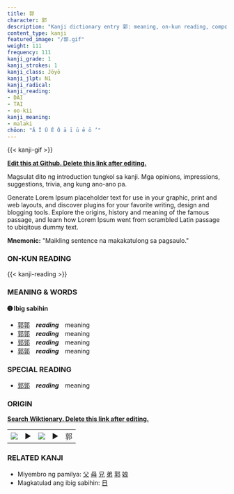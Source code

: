 ```yaml
---
title: 郭
character: 郭
description: "Kanji dictionary entry 郭: meaning, on-kun reading, compounds, origin, related kanji"
content_type: kanji
featured_image: "/郭.gif"
weight: 111
frequency: 111
kanji_grade: 1
kanji_strokes: 1
kanji_class: Jōyō
kanji_jlpt: N1
kanji_radical: 
kanji_reading: 
- DAI
- TAI
- oo-kii
kanji_meaning:
- malaki
chōon: "Ā Ī Ū Ē Ō ā ī ū ē ō ’"
---
```

[//]: # (Don't edit the line below. Kanji animated GIF code is automatically generated.)
{{< kanji-gif >}}

[//]: # (Edit below this line.)

**[Edit this at Github. Delete this link after editing.](https://github.com/tim0g/tim/tree/main/content/kanji/郭/index.md)**

Magsulat dito ng introduction tungkol sa kanji. Mga opinions, impressions, suggestions, trivia, ang kung ano-ano pa.

Generate Lorem Ipsum placeholder text for use in your graphic, print and web layouts, and discover plugins for your favorite writing, design and blogging tools. Explore the origins, history and meaning of the famous passage, and learn how Lorem Ipsum went from scrambled Latin passage to ubiqitous dummy text.
 
**Mnemonic:** "Maikling sentence na makakatulong sa pagsaulo."

### ON-KUN READING

[//]: # (Don't edit the line below. ON-KUN READING code is automatically generated.)
{{< kanji-reading >}}

### MEANING & WORDS

#### ➊ **Ibig sabihin**
  - [郭](../郭)[郭](../郭)　***reading***　meaning
  - [郭](../郭)[郭](../郭)　***reading***　meaning
  - [郭](../郭)[郭](../郭)　***reading***　meaning
  - [郭](../郭)[郭](../郭)　***reading***　meaning

### SPECIAL READING
  - [郭](../郭)[郭](../郭)　***reading***　meaning

### ORIGIN

**[Search Wiktionary. Delete this link after editing.](https://wiktionary.org/wiki/郭)**
<table class="kanji-table"><tr><td>
<img src="60px-郭-bronze.svg.png">
</td><td>▶</td><td>
<img src="60px-郭-oracle.svg.png">
</td><td>▶</td>
<td class="kanji-origin">郭</td>
</tr></table>

### RELATED KANJI
- Miyembro ng pamilya: [父](../父) [母](../母) [兄](../兄) [弟](../弟) [郭](../郭) [娘](../娘)
- Magkatulad ang ibig sabihin: [日](../日)
